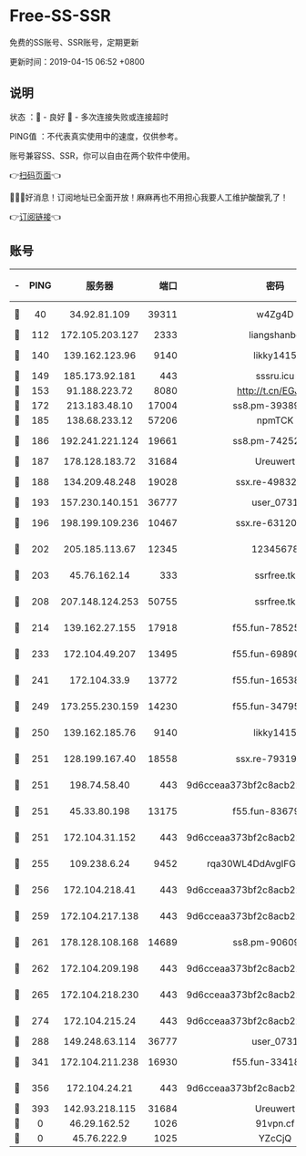 # Free-SS-SSR

免费的SS账号、SSR账号，定期更新

更新时间：2019-04-15 06:52 +0800

## 说明

状态     ：🙂 - 良好 🙁 - 多次连接失败或连接超时

PING值   ：不代表真实使用中的速度，仅供参考。

账号兼容SS、SSR，你可以自由在两个软件中使用。

👉[扫码页面](https://liesauer.github.io/Free-SS-SSR/)👈

🎉🎉🎉好消息！订阅地址已全面开放！麻麻再也不用担心我要人工维护酸酸乳了！

👉[订阅链接](https://www.liesauer.net/yogurt/subscribe?ACCESS_TOKEN=DAYxR3mMaZAsaqUb)👈

## 账号

|-|PING|服务器|端口|密码|加密方式|区域|
|:----:|:----:|:-----:|-----:|:----:|:----:|:----:|
|🙂|40|34.92.81.109|39311|w4Zg4D|chacha20-ietf|US|
|🙂|112|172.105.203.127|2333|liangshanbo|chacha20|JP|
|🙂|140|139.162.123.96|9140|likky1415|aes-256-cfb|JP|
|🙂|149|185.173.92.181|443|sssru.icu|rc4-md5|RU|
|🙂|153|91.188.223.72|8080|http://t.cn/EGJIyrl|rc4-md5|RU|
|🙂|172|213.183.48.10|17004|ss8.pm-39389618|rc4-md5|RU|
|🙂|185|138.68.233.12|57206|npmTCK|rc4-md5|US|
|🙂|186|192.241.221.124|19661|ss8.pm-74252941|aes-256-cfb|US|
|🙂|187|178.128.183.72|31684|Ureuwert|chacha20|US|
|🙂|188|134.209.48.248|19028|ssx.re-49832204|aes-256-cfb|US|
|🙂|193|157.230.140.151|36777|user_0731|chacha20|US|
|🙂|196|198.199.109.236|10467|ssx.re-63120121|aes-256-cfb|US|
|🙂|202|205.185.113.67|12345|12345678|aes-256-cfb|US|
|🙂|203|45.76.162.14|333|ssrfree.tk|aes-256-cfb|SG|
|🙂|208|207.148.124.253|50755|ssrfree.tk|aes-256-cfb|SG|
|🙂|214|139.162.27.155|17918|f55.fun-78525577|aes-256-cfb|SG|
|🙂|233|172.104.49.207|13495|f55.fun-69890671|aes-256-cfb|SG|
|🙂|241|172.104.33.9|13772|f55.fun-16538907|aes-256-cfb|SG|
|🙂|249|173.255.230.159|14230|f55.fun-34795666|aes-256-cfb|US|
|🙂|250|139.162.185.76|9140|likky1415|aes-256-cfb|DE|
|🙂|251|128.199.167.40|18558|ssx.re-79319612|aes-256-cfb|SG|
|🙂|251|198.74.58.40|443|9d6cceaa373bf2c8acb22e60b6a58be6|aes-256-cfb|US|
|🙂|251|45.33.80.198|13175|f55.fun-83679067|aes-256-cfb|US|
|🙂|251|172.104.31.152|443|9d6cceaa373bf2c8acb22e60b6a58be6|aes-256-cfb|US|
|🙂|255|109.238.6.24|9452|rqa30WL4DdAvgIFG6Fs3znzTa|aes-256-cfb|FR|
|🙂|256|172.104.218.41|443|9d6cceaa373bf2c8acb22e60b6a58be6|aes-256-cfb|US|
|🙂|259|172.104.217.138|443|9d6cceaa373bf2c8acb22e60b6a58be6|aes-256-cfb|US|
|🙂|261|178.128.108.168|14689|ss8.pm-90609245|aes-256-cfb|SG|
|🙂|262|172.104.209.198|443|9d6cceaa373bf2c8acb22e60b6a58be6|aes-256-cfb|US|
|🙂|265|172.104.218.230|443|9d6cceaa373bf2c8acb22e60b6a58be6|aes-256-cfb|US|
|🙂|274|172.104.215.24|443|9d6cceaa373bf2c8acb22e60b6a58be6|aes-256-cfb|US|
|🙂|288|149.248.63.114|36777|user_0731|chacha20|CA|
|🙂|341|172.104.211.238|16930|f55.fun-33418669|aes-256-cfb|US|
|🙂|356|172.104.24.21|443|9d6cceaa373bf2c8acb22e60b6a58be6|aes-256-cfb|US|
|🙂|393|142.93.218.115|31684|Ureuwert|chacha20|IN|
|🙁|0|46.29.162.52|1026|91vpn.cf|rc4-md5|RU|
|🙁|0|45.76.222.9|1025|YZcCjQ|rc4-md5|JP|
